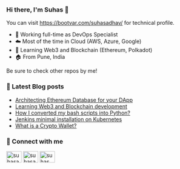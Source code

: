 ### Hi there, I'm Suhas 👋
You can visit https://bootvar.com/suhasadhav/ for technical profile.

- 👔 Working full-time as DevOps Specialist
- ☁️ Most of the time in Cloud (AWS, Azure, Google)
- 🌱 Learning Web3 and Blockchain (Ethereum, Polkadot)
- 🏠 From Pune, India

Be sure to check other repos by me!
<!--
**suhasadhav/suhasadhav** is a ✨ _special_ ✨ repository because its `README.md` (this file) appears on your GitHub profile.

Here are some ideas to get you started:

- 🔭 I’m currently working on ...
- 🌱 I’m currently learning ...
- 👯 I’m looking to collaborate on ...
- 🤔 I’m looking for help with ...
- 💬 Ask me about ...
- 📫 How to reach me: ...
- 😄 Pronouns: ...
- ⚡ Fun fact: ...
-->

### 📕 Latest Blog posts
<!-- BLOG-POST-LIST:START -->
- [Architecting Ethereum Database for your DApp](https://bootvar.com/architecture-of-database-for-dapp/)
- [Learning Web3 and Blockchain development](https://bootvar.com/starting-with-web3-development/)
- [How I converted my bash scripts into Python?](https://bootvar.com/how-to-convert-shell-script-to-python/)
- [Jenkins minimal installation on Kubernetes](https://bootvar.com/jenkins-installation-on-kubernetes/)
- [What is a Crypto Wallet?](https://bootvar.com/what-is-crypto-wallet/)
<!-- BLOG-POST-LIST:END -->

### 🔗  Connect with me
<a href="https://twitter.com/0xsuhas" target="blank"><img align="center" src="https://raw.githubusercontent.com/rahuldkjain/github-profile-readme-generator/master/src/images/icons/Social/twitter.svg" alt="suhasadhav" height="30" width="40" /></a>
<a href="https://linkedin.com/in/suhasadhav" target="blank"><img align="center" src="https://raw.githubusercontent.com/rahuldkjain/github-profile-readme-generator/master/src/images/icons/Social/linked-in-alt.svg" alt="suhasadhav" height="30" width="40" /></a>
<a href="https://instagram.com/suhas_adhav" target="blank"><img align="center" src="https://raw.githubusercontent.com/rahuldkjain/github-profile-readme-generator/master/src/images/icons/Social/instagram.svg" alt="suhas_adhav" height="30" width="40" /></a>